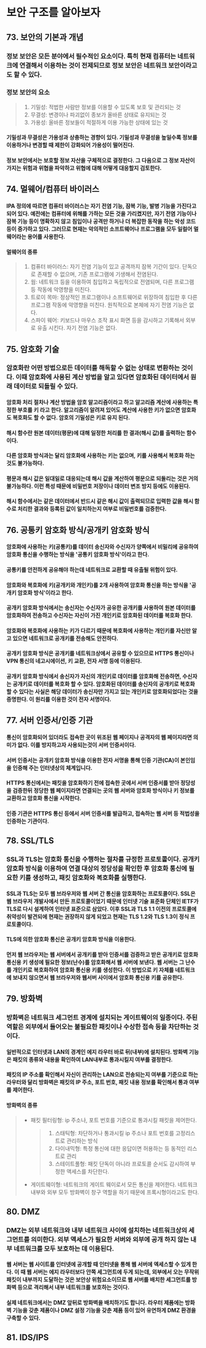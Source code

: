 # 보안 구조를 알아보자

## 73. 보안의 기본과 개념
### 정보 보안은 모든 분야에서 필수적인 요소이다. 특히 현재 컴퓨터는 네트워크에 연결해서 이용하는 것이 전제되므로 정보 보안은 네트워크 보안이라고도 할 수 있다.
### 정보 보안의 요소
> 1. 기밀성: 적법한 사람만 정보를 이용할 수 있도록 보호 및 관리되는 것
> 2. 무결성: 변경이나 파괴없이 종보가 올바른 상태로 유지되는 것
> 3. 가용성: 올바른 정보들이 적절하게 이용 가능한 상태에 있는 것
#### 기밀성과 무결성은 가용성과 상충하는 경향이 있다. 기밀성과 무결성을 높일수록 정보를 이용하거나 변경할 때 제한이 강화되어 가용성이 떨어진다.
#### 정보 보안에서는 보호할 정보 자산을 구체적으로 결정한다. 그 다음으로 그 정보 자산이 가지는 위험과 위협을 파악하고 위협에 대해 어떻게 대응할지 검토한다.


## 74. 멀웨어/컴퓨터 바이러스
#### IPA 정의에 따르면 컴퓨터 바이러스는 자기 전염 기능, 잠복 기능, 발병 기능을 가진다고 되어 있다. 예전에는 컴퓨터에 위해를 가하는 모든 것을 가리켰지만, 자기 전염 기능이나 잠복 기능 등이 명확하지 않고 침입이나 공격만 하거나 더 복잡한 동작을 하는 악성 코드 등이 증가하고 있다. 그러므로 현재는 악의적인 소프트웨어나 프로그램을 모두 일컬어 멀웨어라는 용어를 사용한다.
#### 멀웨어의 종류
> 1. 컴퓨터 바이러스: 자기 전염 기능이 있고 공격까지 잠복 기간이 있다. 단독으로 존재할 수 없으며, 기존 프로그램에 기생해서 전염된다.
> 2. 웜: 네트워크 등을 이용하여 침입하고 독립적으로 전염되며, 다른 프로그램 등 작동에 악영향을 미친다.
> 3. 트로이 목마: 정상적인 프로그램이나 소프트웨어로 위장하여 침입한 후 다른 프로그램 작동에 악영향을 미친다. 원칙적으로 본체에 자기 전염 기능은 없다.
> 4. 스파이 웨어: 키보드나 마우스 조작 표시 화면 등을 감시하고 기록해서 외부로 유출 시킨다. 자기 전염 기능은 없다.


## 75. 암호화 기술
### 암호화란 어떤 방법으로든 데이터를 해독할 수 없는 상태로 변환하는 것이다. 이때 암호화에 사용된 계산 방법을 알고 있다면 암호화된 데이터에서 원래 데이터로 되돌릴 수 있다.
#### 암호화 처리 절차나 계산 방법을 암호 알고리즘이라고 하고 알고리즘 계산에 사용하는 특정한 부호를 키 라고 한다. 알고리즘이 알려져 있어도 계산에 사용한 키가 없으면 암호화도 복호화도 할 수 없다. 암호의 기밀성은 키로 유지 된다.
#### 해시 함수란 원본 데이터(평문)에 대해 일정한 처리를 한 결과(해시 값)를 출력하는 함수이다.
#### 다른 암호화 방식과는 달리 암호화에 사용하는 키는 없으며, 키를 사용해서 복호화 하는 것도 불가능하다.
#### 평문과 해시 값은 일대일로 대응되는데 해시 값을 계산하여 평문으로 되돌리는 것은 거의 불가능하다. 이런 특성 때문에 비밀번호 저장이나 데이터 변조 방지 등에도 이용된다.
#### 해시 함수에서는 같은 데이터에서 반드시 같은 해시 값이 출력되므로 입력한 값을 해시 함수로 처리한 결과와 등록된 값이 일치하는지 여부로 비밀번호를 검증한다.


## 76. 공통키 암호화 방식/공개키 암호화 방식
#### 암호화에 사용하는 키(공통키)를 데이터 송신자와 수신자가 양쪽에서 비밀리에 공유하여 암호화 통신을 수행하는 방식을 '공통키 암호화 방식'이라고 한다.
#### 공통키를 안전하게 공유해야 하는데 네트워크로 교환할 때 유출될 위험이 있다.
#### 암호화와 복호화에 키(공개키와 개인키)를 2개 사용하여 암호화 통신을 하는 방식을 '공개키 암호화 방식'이라고 한다.
#### 공개키 암호화 방식에서는 송신자는 수신자가 공유한 공개키를 사용하여 원본 데이터를 암호화하여 전송하고 수신자는 자신이 가진 개인키로 암호화된 데이터를 복호화 한다.
#### 암호화와 복호화에 사용하는 키가 다르기 때문에 복호화에 사용하는 개인키를 자신만 알고 있으면 네트워크로 공개키를 전송해도 안전하다.
#### 공개키 암호화 방식은 공개키를 네트워크상에서 공유할 수 있으므로 HTTPS 통신이나 VPN 통신의 네고시에이션, 키 교환, 전자 서명 등에 이용된다.
#### 공개키 암호화 방식에서 송신자가 자신의 개인키로 데이터를 암호화해 전송하면, 수신자는 공개키로 데이터를 복호화 할 수 있다. 암호화된 데이터를 송신자의 공개키로 복호화할 수 있다는 사실은 해당 데이터가 송신자만 가지고 있는 개인키로 암호화되었다는 것을 증명한다. 이 원리를 이용한 것이 전자 서명이다.



## 77. 서버 인증서/인증 기관
#### 통신이 암호화되어 있더라도 접속한 곳이 위조된 웹 페이지나 공격자의 웹 페이지라면 의미가 없다. 이를 방지하고자 사용되는것이 서버 인증서이다.
#### 서버 인증서는 공개키 암호화 방식을 이용한 전자 서명을 통해 인증 기관(CA)이 본인임을 인증해 주는 인터넷상의 체계입니다.
#### HTTPS 통신에서는 패킷을 암호화하기 전에 접속한 곳에서 서버 인증서를 받아 정당성을 검증한뒤 정당한 웹 페이지라면 연결되는 곳의 웹 서버와 암호화 방식이나 키 정보를 교환하고 암호화 통신을 시작한다.
#### 인증 기관은 HTTPS 통신 등에서 서버 인증서를 발급하고, 접속하는 웹 서버 등 적법성을 인증하는 기관이다.



## 78. SSL/TLS
### SSL과 TLS는 암호화 통신을 수행하는 절차를 규정한 프로토콜이다. 공개키 암호화 방식을 이용하여 연결 대상의 정당성을 확인한 후 암호화 통신에 필요한 키를 생성하고, 패킷 암호화와 복호화를 실행한다.
#### SSL과 TLS는 모두 웹 브라우저와 웹 서버 간 통신을 암호화하는 프로토콜이다. SSL은 웹 브라우저 개발사에서 만든 프로토콜이었기 때문에 인터넷 기술 표준화 단체인 IETF가 TLS로 다시 설계하여 인터넷 표준으로 삼았다. 이후 SSL과 TLS 1.1 이전의 프로토콜에 취약성이 발견되에 현재는 권장하지 않게 되었고 현재는 TLS 1.2와 TLS 1.3이 정식 프로토콜이다.
#### TLS에 의한 암호화 통신은 공개키 암호화 방식을 이용한다.
#### 먼저 웹 브라우저는 웹 서버에서 공개키를 받아 인증서를 검증하고 받은 공개키로 암호화 통신용 키 생성에 필요한 정보(난수)를 암호화해서 웹 서버에 보낸다. 웹 서버는 그 난수를 개인키로 복호화하여 암호화 통신용 키를 생성한다. 이 방법으로 키 자체를 네트워크에 보내지 않으면서 웹 브라우저와 웹서버 사이에서 암호화 통신용 키를 공유한다.



## 79. 방화벽
### 방화벽은 네트워크 세그먼트 경계에 설치되는 게이트웨이의 일종이다. 주된 역할은 외부에서 들어오는 불필요한 패킷이나 수상한 접속 등을 차단하는 것이다.
#### 일반적으로 인터넷과 LAN의 경계인 에지 라우터 바로 뒤(내부)에 설치된다. 방화벽 기능은 패킷의 종류와 내용을 확인하여 LAN내부로 통과시킬지 여부를 결정한다.
#### 패킷의 IP 주소를 확인해서 자신이 관리하는 LAN으로 전송되는지 여부를 기준으로 하는 라우터와 달리 방화벽은 패킷의 IP 주소, 포트 번호, 패킷 내용 정보를 확인해서 통과 여부를 제어한다.
#### 방화벽의 종류
> - 패킷 필터링형: ip 주소나, 포트 번호를 기준으로 통과시킬 패킷을 제어한다.
>   > 1. 스태틱형: 차단하거나 통과시킬 ip 주소나 포트 번호를 고정리스트로 관리하는 방식
>   > 2. 다이내믹형: 특정 통신에 대한 응답이면 허용하는 등 동적인 리스트로 관리
>   > 3. 스테이트풀형: 패킷 단독이 아니라 프로토콜 순서도 감시하여 부정한 액세스를 차단한다.
> - 게이트웨이형: 네트워크의 게이트 웨이로서 모든 통신을 제어한다. 네트워크 내부와 외부 모두 방화벽이 창구 역할을 하기 때문에 프록시형이라고도 한다.


## 80. DMZ
### DMZ는 외부 네트워크와 내부 네트워크 사이에 설치하는 네트워크상의 세그먼트를 의미한다. 외부 액세스가 필요한 서버와 외부에 공개 하지 않는 내부 네트워크를 모두 보호하는 데 이용된다.
#### 웹 서버는 웹 사이트를 인터넷에 공개할 때 인터넷을 통해 웹 서버에 엑세스할 수 있게 한다. 이 때 웹 서버는 에지 라우터보다 안쪽 세그먼트에 두게 되는데, 외부에서 오는 무작위 패킷이 내부까지 도달하는 것은 보안상 위험요소이므로 웹 서버를 배치한 세그먼트를 방화벽 등으로 격리해서 내부 네트워크를 보호하는 것이다.
#### 실제 네트워크에서는 DMZ 앞뒤로 방화벽을 배치하기도 합니다. 라우터 제품에는 방화벽 기능을 갖춘 제품이나 DMZ 설정 기능을 갖춘 제품 등이 있어 유연하게 DMZ 환경을 구축할 수 있다.



## 81. IDS/IPS
